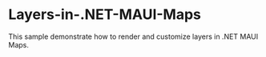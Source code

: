 # Layers-in-.NET-MAUI-Maps
This sample demonstrate how to render and customize layers in .NET MAUI Maps.
